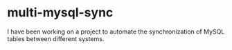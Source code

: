 multi-mysql-sync
================

I have been working on a project to automate the synchronization of MySQL tables between different systems.
